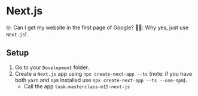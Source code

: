 # Next.js

🤓: Can I get my website in the first page of Google?
🧑‍💻: Why yes, just use `Next.js`!

## Setup

1. Go to your `Development` folder.
2. Create a `Next.js` app using `npx create-next-app --ts` (note: if you have both `yarn` and `npm` installed use `npx create-next-app --ts --use-npm`).
   - Call the app `task-masterclass-m15-next-js`
